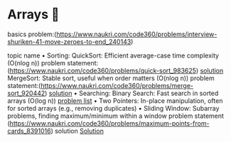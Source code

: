 # Arrays 🧮
basics
problem:(https://www.naukri.com/code360/problems/interview-shuriken-41-move-zeroes-to-end_240143)
		

topic name
•	Sorting:
	    QuickSort: Efficient average-case time complexity (O(nlog n))
			problem statement:(https://www.naukri.com/code360/problems/quick-sort_983625)
			[solution](./quick_sort.cpp)
	    MergeSort: Stable sort, useful when order matters (O(nlog n))
			problem statement:(https://www.naukri.com/code360/problems/merge-sort_920442)
			[solution](./merge_sort.cpp)
•	Searching:
	    Binary Search: Fast search in sorted arrays (O(log n))
		[problem list](./binary_search/README.md)
•	Two Pointers:
	    In-place manipulation, often for sorted arrays (e.g., removing duplicates)
•	Sliding Window:
	    Subarray problems, finding maximum/minimum within a window
             problem statement
             (https://www.naukri.com/code360/problems/maximum-points-from-cards_8391016)
             solution
             [Solution](./sliding_window.cpp) 


